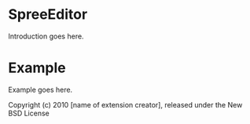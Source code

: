 SpreeEditor
===========

Introduction goes here.


Example
=======

Example goes here.


Copyright (c) 2010 [name of extension creator], released under the New BSD License
